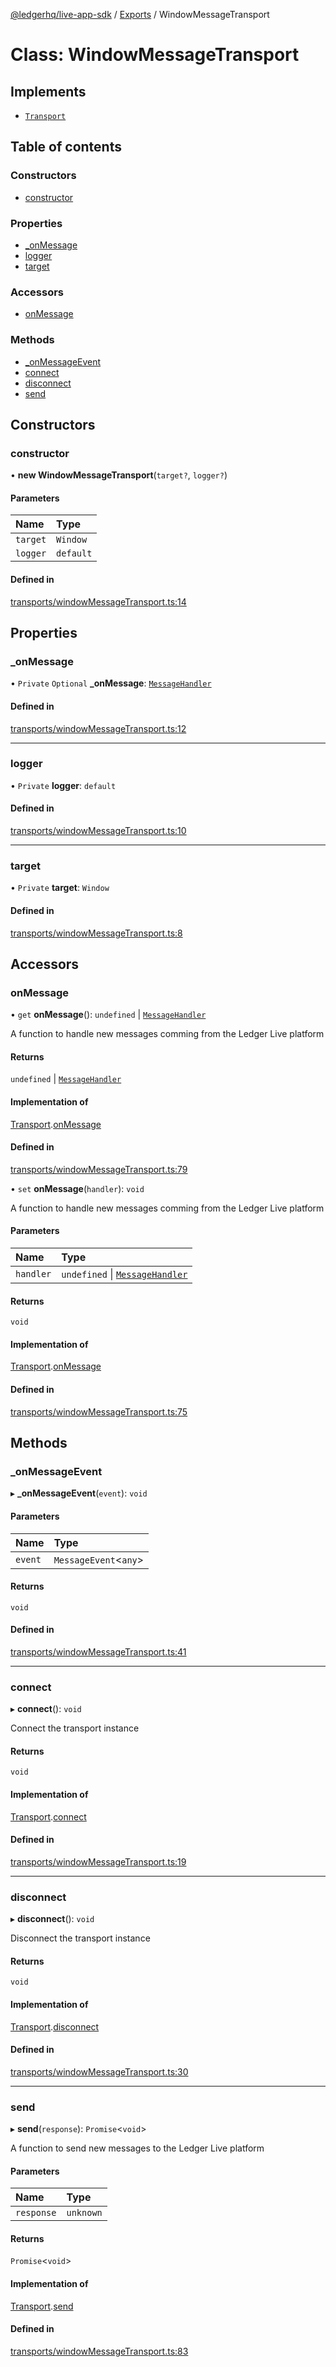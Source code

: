 [@ledgerhq/live-app-sdk](../README.md) / [Exports](../modules.md) / WindowMessageTransport

# Class: WindowMessageTransport

## Implements

- [`Transport`](../interfaces/Transport.md)

## Table of contents

### Constructors

- [constructor](WindowMessageTransport.md#constructor)

### Properties

- [_onMessage](WindowMessageTransport.md#_onmessage)
- [logger](WindowMessageTransport.md#logger)
- [target](WindowMessageTransport.md#target)

### Accessors

- [onMessage](WindowMessageTransport.md#onmessage)

### Methods

- [_onMessageEvent](WindowMessageTransport.md#_onmessageevent)
- [connect](WindowMessageTransport.md#connect)
- [disconnect](WindowMessageTransport.md#disconnect)
- [send](WindowMessageTransport.md#send)

## Constructors

### constructor

• **new WindowMessageTransport**(`target?`, `logger?`)

#### Parameters

| Name | Type |
| :------ | :------ |
| `target` | `Window` |
| `logger` | `default` |

#### Defined in

[transports/windowMessageTransport.ts:14](https://github.com/LedgerHQ/live-app-sdk/blob/72b3e13/src/transports/windowMessageTransport.ts#L14)

## Properties

### \_onMessage

• `Private` `Optional` **\_onMessage**: [`MessageHandler`](../modules.md#messagehandler)

#### Defined in

[transports/windowMessageTransport.ts:12](https://github.com/LedgerHQ/live-app-sdk/blob/72b3e13/src/transports/windowMessageTransport.ts#L12)

___

### logger

• `Private` **logger**: `default`

#### Defined in

[transports/windowMessageTransport.ts:10](https://github.com/LedgerHQ/live-app-sdk/blob/72b3e13/src/transports/windowMessageTransport.ts#L10)

___

### target

• `Private` **target**: `Window`

#### Defined in

[transports/windowMessageTransport.ts:8](https://github.com/LedgerHQ/live-app-sdk/blob/72b3e13/src/transports/windowMessageTransport.ts#L8)

## Accessors

### onMessage

• `get` **onMessage**(): `undefined` \| [`MessageHandler`](../modules.md#messagehandler)

A function to handle new messages comming from the Ledger Live platform

#### Returns

`undefined` \| [`MessageHandler`](../modules.md#messagehandler)

#### Implementation of

[Transport](../interfaces/Transport.md).[onMessage](../interfaces/Transport.md#onmessage)

#### Defined in

[transports/windowMessageTransport.ts:79](https://github.com/LedgerHQ/live-app-sdk/blob/72b3e13/src/transports/windowMessageTransport.ts#L79)

• `set` **onMessage**(`handler`): `void`

A function to handle new messages comming from the Ledger Live platform

#### Parameters

| Name | Type |
| :------ | :------ |
| `handler` | `undefined` \| [`MessageHandler`](../modules.md#messagehandler) |

#### Returns

`void`

#### Implementation of

[Transport](../interfaces/Transport.md).[onMessage](../interfaces/Transport.md#onmessage)

#### Defined in

[transports/windowMessageTransport.ts:75](https://github.com/LedgerHQ/live-app-sdk/blob/72b3e13/src/transports/windowMessageTransport.ts#L75)

## Methods

### \_onMessageEvent

▸ **_onMessageEvent**(`event`): `void`

#### Parameters

| Name | Type |
| :------ | :------ |
| `event` | `MessageEvent`<`any`\> |

#### Returns

`void`

#### Defined in

[transports/windowMessageTransport.ts:41](https://github.com/LedgerHQ/live-app-sdk/blob/72b3e13/src/transports/windowMessageTransport.ts#L41)

___

### connect

▸ **connect**(): `void`

Connect the transport instance

#### Returns

`void`

#### Implementation of

[Transport](../interfaces/Transport.md).[connect](../interfaces/Transport.md#connect)

#### Defined in

[transports/windowMessageTransport.ts:19](https://github.com/LedgerHQ/live-app-sdk/blob/72b3e13/src/transports/windowMessageTransport.ts#L19)

___

### disconnect

▸ **disconnect**(): `void`

Disconnect the transport instance

#### Returns

`void`

#### Implementation of

[Transport](../interfaces/Transport.md).[disconnect](../interfaces/Transport.md#disconnect)

#### Defined in

[transports/windowMessageTransport.ts:30](https://github.com/LedgerHQ/live-app-sdk/blob/72b3e13/src/transports/windowMessageTransport.ts#L30)

___

### send

▸ **send**(`response`): `Promise`<`void`\>

A function to send new messages to the Ledger Live platform

#### Parameters

| Name | Type |
| :------ | :------ |
| `response` | `unknown` |

#### Returns

`Promise`<`void`\>

#### Implementation of

[Transport](../interfaces/Transport.md).[send](../interfaces/Transport.md#send)

#### Defined in

[transports/windowMessageTransport.ts:83](https://github.com/LedgerHQ/live-app-sdk/blob/72b3e13/src/transports/windowMessageTransport.ts#L83)
